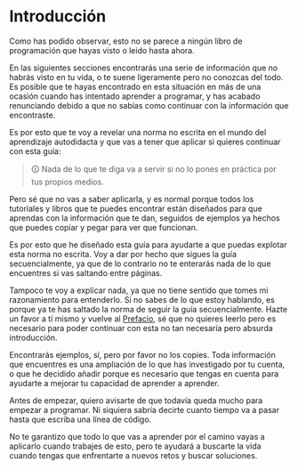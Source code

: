 # Introducción

Como has podido observar, esto no se parece a ningún libro de programación que hayas visto o leido hasta ahora.

En las siguientes secciones encontrarás una serie de información que no habrás visto en tu vida, o te suene ligeramente pero no conozcas del todo.
Es posible que te hayas encontrado en esta situación en más de una ocasión cuando has intentado aprender a programar, y has acabado renunciando debido a que no sabías como continuar con la información que encontraste.

Es por esto que te voy a revelar una norma no escrita en el mundo del aprendizaje autodidacta y que vas a tener que aplicar si quieres continuar con esta guía:

> 🛈 Nada de lo que te diga va a servir si no lo pones en práctica por tus propios medios.

Pero sé que no vas a saber aplicarla, y es normal porque todos los tutoriales y libros que te puedes encontrar están diseñados para que aprendas con la información que te dan, seguidos de ejemplos ya hechos que puedes copiar y pegar para ver que funcionan.

Es por esto que he diseñado esta guía para ayudarte a que puedas explotar esta norma no escrita. Voy a dar por hecho que sigues la guía secuencialmente, ya que de lo contrario no te enterarás nada de lo que encuentres si vas saltando entre páginas.

Tampoco te voy a explicar nada, ya que no tiene sentido que tomes mi razonamiento para entenderlo. Si no sabes de lo que estoy hablando, es porque ya te has saltado la norma de seguir la guía secuencialmente. Hazte un favor a tí mismo y vuelve al [Prefacio]("./prefacio.md"), sé que no quieres leerlo pero es necesario para poder continuar con esta no tan necesaria pero absurda introducción.

Encontrarás ejemplos, sí, pero por favor no los copies. Toda información que encuentres es una ampliación de lo que has investigado por tu cuenta, o que he decidido añadir porque es necesario que tengas en cuenta para ayudarte a mejorar tu capacidad de aprender a aprender.

Antes de empezar, quiero avisarte de que todavía queda mucho para empezar a programar. Ni siquiera sabría decirte cuanto tiempo va a pasar hasta que escriba una línea de código.

No te garantizo que todo lo que vas a aprender por el camino vayas a aplicarlo cuando trabajes de esto, pero te ayudará a buscarte la vida cuando tengas que enfrentarte a nuevos retos y buscar soluciones.